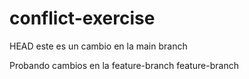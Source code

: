 # conflict-exercise
HEAD
este es un cambio en la main branch

Probando cambios en la feature-branch
feature-branch
